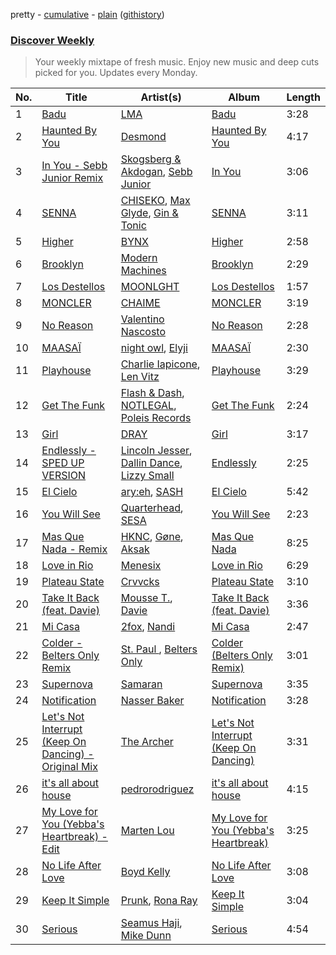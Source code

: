 pretty - [cumulative](/playlists/cumulative/Discover%20Weekly.md) - [plain](/playlists/plain/37i9dQZEVXcERLiUqU2pJX) ([githistory](https://github.githistory.xyz/vitokorn/spotify-playlist-archive/blob/master/playlists/plain/37i9dQZEVXcERLiUqU2pJX))
### [Discover Weekly](https://open.spotify.com/playlist/37i9dQZEVXcERLiUqU2pJX)

> Your weekly mixtape of fresh music. Enjoy new music and deep cuts picked for you. Updates every Monday.

| No. | Title | Artist(s) | Album | Length |
|---|---|---|---|---|
| 1 | [Badu](https://open.spotify.com/track/5j9fvgeaKoYPACbN0heIaA) | [LMA](https://open.spotify.com/artist/4rzzpQCY45IEcu6F92aq8k) | [Badu](https://open.spotify.com/album/7MbrrYA0DZSKMkcdrvvwTn) | 3:28 |
| 2 | [Haunted By You](https://open.spotify.com/track/4jX6Jd5B0asKy46A4snWXw) | [Desmond](https://open.spotify.com/artist/28Zwkol38hAQJpW6YKetuY) | [Haunted By You](https://open.spotify.com/album/1YArC81pNHTpLwq3DlR943) | 4:17 |
| 3 | [In You - Sebb Junior Remix](https://open.spotify.com/track/1WT95jdBGOomQfWquTDDIj) | [Skogsberg & Akdogan](https://open.spotify.com/artist/3rqYcASBrt3Ss8sQqpQf4a), [Sebb Junior](https://open.spotify.com/artist/0oP6v3SuOC5jPc5pGUQdsD) | [In You](https://open.spotify.com/album/5x3wodnOHYn6kcED262ofh) | 3:06 |
| 4 | [SENNA](https://open.spotify.com/track/0tOmVXAdhYmjkC7cyzWo6u) | [CHISEKO](https://open.spotify.com/artist/5Z7R9YTOZFv7zC9Ns1gPMS), [Max Glyde](https://open.spotify.com/artist/2q65DwOHtCQo4eX3MMomCb), [Gin & Tonic](https://open.spotify.com/artist/6OXghR7PioEyyg0OyrxAfu) | [SENNA](https://open.spotify.com/album/1H8aX4TaCPw7kXAC6zgoxb) | 3:11 |
| 5 | [Higher](https://open.spotify.com/track/4sERU7J6POMRunme8Ih39y) | [BYNX](https://open.spotify.com/artist/2HDr90mJP3k5gaCkPIKdEn) | [Higher](https://open.spotify.com/album/5Gic2Nn1LRnhxn2ntDerqp) | 2:58 |
| 6 | [Brooklyn](https://open.spotify.com/track/4loAzmGdE1k8GXsk1YRMeo) | [Modern Machines](https://open.spotify.com/artist/0jixbi9GWL8XeSnc0qwIHb) | [Brooklyn](https://open.spotify.com/album/0wtAlDWo9JmVbNPg9wnMkl) | 2:29 |
| 7 | [Los Destellos](https://open.spotify.com/track/6KizD48euryeOQFl2Utqfm) | [MOONLGHT](https://open.spotify.com/artist/0b9SpFqsoxkyoTbZqLlzSs) | [Los Destellos](https://open.spotify.com/album/0iRg4rZBVUaZGYlQB7ZVLI) | 1:57 |
| 8 | [MONCLER](https://open.spotify.com/track/4kbMThlSBxsO7AJL12eNrb) | [CHAIME](https://open.spotify.com/artist/5ntCtEJfmuE4RPQyGyN7CB) | [MONCLER](https://open.spotify.com/album/37EPREjGXwMHqZtRlMW8qO) | 3:19 |
| 9 | [No Reason](https://open.spotify.com/track/3UBikArC588sZulNU5a69W) | [Valentino Nascosto](https://open.spotify.com/artist/190lcS5g73ILQbCspl7uQp) | [No Reason](https://open.spotify.com/album/0yrbPfhsc1VuT3KmFtBSw0) | 2:28 |
| 10 | [MAASAÏ](https://open.spotify.com/track/7y3zZuItvlMWsCDzfoaSOD) | [night owl](https://open.spotify.com/artist/6h6gJ1Knt49syOluYH1Qo0), [Elyji](https://open.spotify.com/artist/4sADKlGqjbqp62NzHCyHO9) | [MAASAÏ](https://open.spotify.com/album/3KdDSXhzXeIYJNWms6jLZq) | 2:30 |
| 11 | [Playhouse](https://open.spotify.com/track/3cWOGAKRjJ5YuswXTas1EJ) | [Charlie Iapicone](https://open.spotify.com/artist/6ebLwumHRw4grlVr2KvUl7), [Len Vitz](https://open.spotify.com/artist/2Xxv5YjvB6UpozYzQHvU6X) | [Playhouse](https://open.spotify.com/album/1nthSMQWNxfG4ZdTSBu55p) | 3:29 |
| 12 | [Get The Funk](https://open.spotify.com/track/1fWdK6IBqIhrDVbIwnzzr5) | [Flash & Dash](https://open.spotify.com/artist/3ewdnEVyenAUSxGiiQuTfo), [NOTLEGAL](https://open.spotify.com/artist/0y1fezwo5HKi8jtlc2eCI5), [Poleis Records](https://open.spotify.com/artist/5c3SR4JtsmHE1uMzkUB73S) | [Get The Funk](https://open.spotify.com/album/6kbQabUm1hqf098kXD0yjV) | 2:24 |
| 13 | [Girl](https://open.spotify.com/track/2GACO8LMjI2yufAhOHQvsw) | [DRAY](https://open.spotify.com/artist/2kSdRzYPQR1kjM9jkWsS5M) | [Girl](https://open.spotify.com/album/7gvfDUAKzaezGAWMPzPXBk) | 3:17 |
| 14 | [Endlessly - SPED UP VERSION](https://open.spotify.com/track/7o9SCDj3I1X6lHXapPceIo) | [Lincoln Jesser](https://open.spotify.com/artist/3GxiyVFhM1CWoYBMfZ9hYG), [Dallin Dance](https://open.spotify.com/artist/6PocWR7Lrnl51WeaMuypfg), [Lizzy Small](https://open.spotify.com/artist/7rAAky3Us8APY8OK9W2S03) | [Endlessly](https://open.spotify.com/album/1osfIPZeLwqmvuBs78EtQm) | 2:25 |
| 15 | [El Cielo](https://open.spotify.com/track/1wnsLVDPzyBBJ5WzAZJ5P3) | [ary:eh](https://open.spotify.com/artist/1g9QJsKgMuZnw8Ef3Vr7WD), [SASH](https://open.spotify.com/artist/6T2CimrgMFD4ww6OGVopDJ) | [El Cielo](https://open.spotify.com/album/2ykrQXt9f2ANWhw0gO1zth) | 5:42 |
| 16 | [You Will See](https://open.spotify.com/track/77iE7LcAR6cmYOd19H0FsK) | [Quarterhead](https://open.spotify.com/artist/2h6hAChW74hB9HvrNoK1RY), [SESA](https://open.spotify.com/artist/7HgOnmGGMNtNOzo6Rbs1fQ) | [You Will See](https://open.spotify.com/album/3tYXKrKW4NWJiVNaJn3tFr) | 2:23 |
| 17 | [Mas Que Nada - Remix](https://open.spotify.com/track/20pQwIrl04giY6lLXxHHte) | [HKNC](https://open.spotify.com/artist/1gKjVDWPEbf3aZoheemwKu), [Gøne](https://open.spotify.com/artist/2s2iFBZbzAFhR5poPqz4gY), [Aksak](https://open.spotify.com/artist/3oTt9k7gspzhVLETwYe7ix) | [Mas Que Nada](https://open.spotify.com/album/0MYq9taDDKxKOMJQYKpZnu) | 8:25 |
| 18 | [Love in Rio](https://open.spotify.com/track/0Bm1cyEBRY6f7KpzIhG9yw) | [Menesix](https://open.spotify.com/artist/4g6OmxrDFvrYD0PS9Ki0fQ) | [Love in Rio](https://open.spotify.com/album/2A7sVIi7t7EiJYZdnIAXcE) | 6:29 |
| 19 | [Plateau State](https://open.spotify.com/track/1dxeHtLSIHOMQt8gaG4VMv) | [Crvvcks](https://open.spotify.com/artist/1coHxhBPteDGeU23Kf1E98) | [Plateau State](https://open.spotify.com/album/1pCY59PfYS54ZhGJyUY8LX) | 3:10 |
| 20 | [Take It Back (feat. Davie)](https://open.spotify.com/track/60ILwSbZxEZ6qgYZMPAq4D) | [Mousse T.](https://open.spotify.com/artist/5N6EzjkOoyABhNZJggeXi6), [Davie](https://open.spotify.com/artist/3LtkIxt8EHLpuXMOpFYZ06) | [Take It Back (feat. Davie)](https://open.spotify.com/album/5NN6jIlYaOhjirtYiGuPNr) | 3:36 |
| 21 | [Mi Casa](https://open.spotify.com/track/1TVeCLmOhfvBm68Okc6xmo) | [2fox](https://open.spotify.com/artist/4E9diB5Z272adMK6Hnn5c0), [Nandi](https://open.spotify.com/artist/2gGDpCPFlzPUCUyrF8jXMH) | [Mi Casa](https://open.spotify.com/album/1CLz2LKEShUpzhylJcaEHt) | 2:47 |
| 22 | [Colder - Belters Only Remix](https://open.spotify.com/track/2yAl1FrvBbO5FTZvtcqXFJ) | [St. Paul ](https://open.spotify.com/artist/3Qf1sWENF8FhnxoFgx7ppJ), [Belters Only](https://open.spotify.com/artist/1H1sDUWSlytzifZTDpKgUA) | [Colder (Belters Only Remix)](https://open.spotify.com/album/7ubLONCWCov8YhxtHfhom1) | 3:01 |
| 23 | [Supernova](https://open.spotify.com/track/44OkkaL8n1yft72r7v1VM0) | [Samaran](https://open.spotify.com/artist/2heZX3F8ubVQgQ7gyPx0qe) | [Supernova](https://open.spotify.com/album/5Gcu2h2PIKkaDGFjgcrAEE) | 3:35 |
| 24 | [Notification](https://open.spotify.com/track/0Pk8q3WpNLy5yaIkcjVQMW) | [Nasser Baker](https://open.spotify.com/artist/6hKT9qsYMOZTJHqxVkXagx) | [Notification](https://open.spotify.com/album/5hyuXuKkbrwcQ1XiUGPh5p) | 3:28 |
| 25 | [Let's Not Interrupt (Keep On Dancing) - Original Mix](https://open.spotify.com/track/1AtQD8S3BamojLqEFslVDs) | [The Archer](https://open.spotify.com/artist/2e9kCl7laD7bkZLLAnkKTU) | [Let's Not Interrupt (Keep On Dancing)](https://open.spotify.com/album/6Fvk5ug2gUswNSXtjylFTa) | 3:31 |
| 26 | [it's all about house](https://open.spotify.com/track/70DBT73LPK5pnsgk9irGtC) | [pedrorodriguez](https://open.spotify.com/artist/2PbCpvvnTFyJTLCwtDohYp) | [it's all about house](https://open.spotify.com/album/3750xqOf3Mb3XChsFpTc2T) | 4:15 |
| 27 | [My Love for You (Yebba's Heartbreak) - Edit](https://open.spotify.com/track/4IC4M64imsv7BGowdrFEzH) | [Marten Lou](https://open.spotify.com/artist/7MmHXD2ESooP0XdgrVuKTK) | [My Love for You (Yebba's Heartbreak)](https://open.spotify.com/album/2du5nqdaDnYOu3k1yCXbBc) | 3:25 |
| 28 | [No Life After Love](https://open.spotify.com/track/631oBcA2wI8fEJ8KQ2CxIs) | [Boyd Kelly](https://open.spotify.com/artist/0P82py4yQL5OdQOFfaCsjw) | [No Life After Love](https://open.spotify.com/album/7mOYP45tZ50WuT6hitmwn5) | 3:08 |
| 29 | [Keep It Simple](https://open.spotify.com/track/4Fp3p14zeLSGF3MLAjSBUH) | [Prunk](https://open.spotify.com/artist/6FJfLfGO9X2AVNz0sFscrG), [Rona Ray](https://open.spotify.com/artist/3kirHdB9pQSMLSgLCgVp1P) | [Keep It Simple](https://open.spotify.com/album/3FETrBitCgpS9AgqEktISJ) | 3:04 |
| 30 | [Serious](https://open.spotify.com/track/48Ict4mmBJTxBpY5CmpKgC) | [Seamus Haji](https://open.spotify.com/artist/2f6jGbE8VU74rb5AQtOdFz), [Mike Dunn](https://open.spotify.com/artist/55UOywvWbUD9c6C3NSGdft) | [Serious](https://open.spotify.com/album/0JShXoABxshoSXM0UKA5d2) | 4:54 |